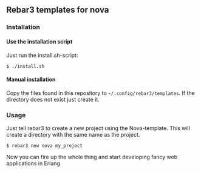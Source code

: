 ## Rebar3 templates for nova

### Installation

#### Use the installation script

Just run the install.sh-script:
```
$ ./install.sh
```

#### Manual installation

Copy the files found in this repository to `~/.config/rebar3/templates`. If the directory does not exist just create it.


### Usage

Just tell rebar3 to create a new project using the Nova-template. This will create a directory with the same name as the project.
```
$ rebar3 new nova my_project
```

Now you can fire up the whole thing and start developing fancy web applications in Erlang
